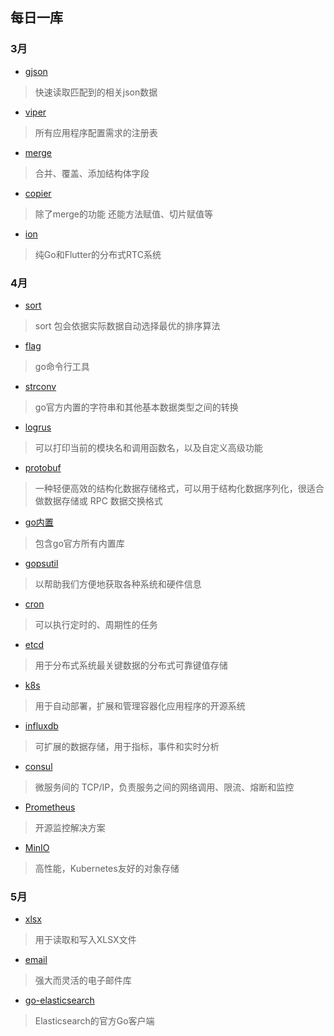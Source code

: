 ## 每日一库

### 3月

* [gjson](https://studygolang.com/articles/27441#reply0)
> 快速读取匹配到的相关json数据

* [viper](https://github.com/spf13/viper)
> 所有应用程序配置需求的注册表

* [merge](https://github.com/imdario/mergo)
> 合并、覆盖、添加结构体字段

* [copier](https://darjun.github.io/2020/03/13/godailylib/copier/)
> 除了merge的功能 还能方法赋值、切片赋值等

* [ion](https://github.com/pion/ion)
> 纯Go和Flutter的分布式RTC系统

### 4月

* [sort](https://studygolang.com/articles/22644)
> sort 包会依据实际数据自动选择最优的排序算法

* [flag](https://studygolang.com/articles/27631#reply0)
> go命令行工具

* [strconv](https://www.jianshu.com/p/70e10c005430)
> go官方内置的字符串和其他基本数据类型之间的转换

* [logrus](https://github.com/sirupsen/logrus)
> 可以打印当前的模块名和调用函数名，以及自定义高级功能

* [protobuf](https://github.com/golang/protobuf)
> 一种轻便高效的结构化数据存储格式，可以用于结构化数据序列化，很适合做数据存储或 RPC 数据交换格式

* [go内置](https://studygolang.com/pkgdoc)
> 包含go官方所有内置库

* [gopsutil](https://github.com/shirou/gopsutil)
> 以帮助我们方便地获取各种系统和硬件信息

* [cron](https://github.com/robfig/cron)
> 可以执行定时的、周期性的任务

* [etcd](https://github.com/etcd-io/etcd)
> 用于分布式系统最关键数据的分布式可靠键值存储

* [k8s](https://kubernetes.io/)
> 用于自动部署，扩展和管理容器化应用程序的开源系统

* [influxdb](https://github.com/influxdata/influxdb)
> 可扩展的数据存储，用于指标，事件和实时分析

* [consul](https://www.consul.io)
> 微服务间的 TCP/IP，负责服务之间的网络调用、限流、熔断和监控

* [Prometheus](https://prometheus.io/)
> 开源监控解决方案

* [MinIO](https://github.com/minio/minio)
> 高性能，Kubernetes友好的对象存储

### 5月
* [xlsx](https://github.com/tealeg/xlsx)
> 用于读取和写入XLSX文件

* [email](https://github.com/jordan-wright/email)
> 强大而灵活的电子邮件库

* [go-elasticsearch](https://github.com/elastic/go-elasticsearch)
> Elasticsearch的官方Go客户端